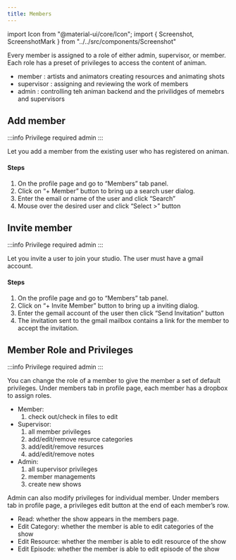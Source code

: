 ```yaml
---
title: Members
---
```

import Icon from "@material-ui/core/Icon";
import { Screenshot, ScreenshotMark } from "../../src/components/Screenshot"

Every member is assigned to a role of either admin, supervisor, or member. Each role has a preset of privileges to access the content of animan.

- member : artists and animators creating resources and animating shots 
- supervisor : assigning and reviewing the work of members 
- admin : controlling teh animan backend and the privilidges of memebrs and supervisors

## Add member

:::info Privilege required
admin
:::

Let you add a member from the existing user who has registered on animan.

#### Steps

1. On the profile page and go to “Members” tab panel.
1. Click on “+ Member” button to bring up a search user dialog.
1. Enter the email or name of the user and click “Search”
1. Mouse over the desired user and click “Select >” button

<Screenshot image="/screenshot/profile_members.png">
  <ScreenshotMark x="10%" y="33.5%" width="14%" height="12%" textPosition="right" borderRadius="10px"></ScreenshotMark>
</Screenshot>

## Invite member
:::info Privilege required
admin
:::

Let you invite a user to join your studio. The user must have a gmail account.

#### Steps

1. On the profile page and go to “Members” tab panel.
1. Click on “+ Invite Member” button to bring up a inviting dialog.
1. Enter the gemail account of the user then click “Send Invitation” button
1. The invitation sent to the gmail mailbox contains a link for the member to accept the invitation.

<Screenshot image="/screenshot/profile_members.png">
  <ScreenshotMark x="13.5%" y="83.5%" width="21%" height="13%" textPosition="right" borderRadius="10px"></ScreenshotMark>
</Screenshot>

## Member Role and Privileges
:::info Privilege required
admin
:::

You can change the role of a member to give the member a set of default privileges.
Under members tab in profile page, each member has a dropbox to assign roles.

<Screenshot image="/screenshot/profile_members.png">
  <ScreenshotMark x="83.5%" y="48.5%" width="17%" height="11%" textPosition="right" borderRadius="10px"></ScreenshotMark>
</Screenshot>

- Member:
  1. check out/check in files to edit
- Supervisor:
  1. all member privileges
  1. add/edit/remove resurce categories
  1. add/edit/remove resurces
  1. add/edit/remove notes
- Admin:
  1. all supervisor privileges
  1. member managements
  1. create new shows

Admin can also modify privileges for individual member.
Under members tab in profile page, a privileges edit button at the end of each member’s row.

<Screenshot image="/screenshot/profile_members.png">
  <ScreenshotMark x="93.6%" y="48.5%" width="5%" height="10%" textPosition="right" borderRadius="20px"></ScreenshotMark>
</Screenshot>

- Read: whether the show appears in the members page.
- Edit Category: whether the member is able to edit categories of the show
- Edit Resource: whether the member is able to edit resource of the show
- Edit Episode: whether the member is able to edit episode of the show

<Screenshot image="/screenshot/profile_members_privilege.png">
</Screenshot>